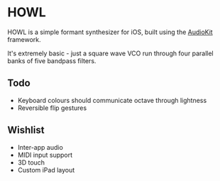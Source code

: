 # HOWL

HOWL is a simple formant synthesizer for iOS, built using the [AudioKit](https://github.com/audiokit/AudioKit) framework.

It's extremely basic - just a square wave VCO run through four parallel banks of five bandpass filters.

## Todo

- Keyboard colours should communicate octave through lightness
- Reversible flip gestures

## Wishlist

- Inter-app audio
- MIDI input support
- 3D touch
- Custom iPad layout
